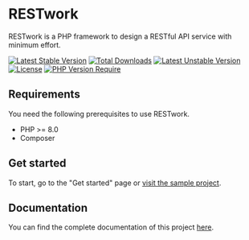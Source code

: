 # RESTwork
RESTwork is a PHP framework to design a RESTful API service with minimum effort.

[![Latest Stable Version](https://poser.pugx.org/julianschmuckli/restwork/v)](https://packagist.org/packages/julianschmuckli/restwork) [![Total Downloads](https://poser.pugx.org/julianschmuckli/restwork/downloads)](https://packagist.org/packages/julianschmuckli/restwork) [![Latest Unstable Version](https://poser.pugx.org/julianschmuckli/restwork/v/unstable)](https://packagist.org/packages/julianschmuckli/restwork) [![License](https://poser.pugx.org/julianschmuckli/restwork/license)](https://packagist.org/packages/julianschmuckli/restwork) [![PHP Version Require](https://poser.pugx.org/julianschmuckli/restwork/require/php)](https://packagist.org/packages/julianschmuckli/restwork)

## Requirements
You need the following prerequisites to use RESTwork.
- PHP >= 8.0
- Composer

## Get started
To start, go to the "Get started" page or [visit the sample project](https://github.com/julianschmuckli/restwork_example).

## Documentation
You can find the complete documentation of this project [here](https://julianschmuckli.github.io/restwork/).
